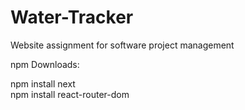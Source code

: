 # Water-Tracker
Website assignment for software project management



npm Downloads:


npm install next    
npm install react-router-dom
